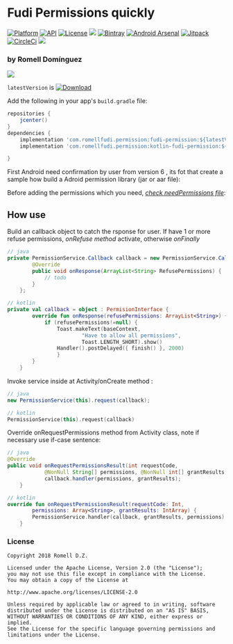 # Fudi Permissions quickly

[![Platform](https://img.shields.io/badge/platform-android-brightgreen.svg)](https://developer.android.com/index.html)
[![API](https://img.shields.io/badge/API-23%2B-brightgreen.svg?style=flat)](https://android-arsenal.com/api?level=23)
[![License](https://img.shields.io/badge/license-Apache%202.0-blue.svg)](https://github.com/romellfudi/FudiPermission/blob/master/LICENSE)
[![](https://github.com/romellfudi/FudiPermission/workflows/Android%20CI/badge.svg)](https://github.com/romellfudi/FudiPermission/actions)
[![Bintray](https://img.shields.io/bintray/v/romllz489/maven/fudi-permission.svg)](https://bintray.com/romllz489/maven/fudi-permission) 
[![Android Arsenal]( https://img.shields.io/badge/Android%20Arsenal-Fudi%20Permisions-green.svg?style=flat )]( https://android-arsenal.com/details/1/7105 )
[![Jitpack](https://jitpack.io/v/romellfudi/FudiPermission.svg)](https://jitpack.io/#romellfudi/FudiPermission)
[![CircleCi](https://img.shields.io/circleci/project/github/romellfudi/FudiPermission.svg)](https://circleci.com/gh/romellfudi/FudiPermission/tree/master)
[![](https://img.shields.io/badge/language-ES-blue.svg)](./README.es)

### by Romell Domínguez
[![](snapshot/icono.png)](https://www.romellfudi.com/)

`latestVersion` is [ ![Download](https://api.bintray.com/packages/romllz489/maven/fudi-permission/images/download.svg) ](https://bintray.com/romllz489/maven/fudi-permission/_latestVersion)

Add the following in your app's `build.gradle` file:

```groovy
repositories {
    jcenter()
}
dependencies {
    implementation 'com.romellfudi.permission:fudi-permission:${latestVersion}'
    implementation 'com.romellfudi.permission:kotlin-fudi-permission:${latestVersion}'

}
```

First Android need confirmation by user from version 6 , its fot that create a sample how build a Adroid permission library (jar or aar file):

Before adding the permissions which you need, [*check needPermissions file*](needPermissions.txt):
 
## How use 

Build an callback object to catch the rsponse for user. If have 1 or more refuse permissions, *onRefuse method* activate, otherwise *onFinally*

```java
// java
private PermissionService.Callback callback = new PermissionService.Callback() {
        @Override
        public void onResponse(ArrayList<String> RefusePermissions) {
            // todo
        } 
    };
```

```kotlin
// kotlin
private val callback = object : PermisionInterface {
        override fun onResponse(refusePermissions: ArrayList<String>) {
            if (refusePermissions!=null) {
                Toast.makeText(baseContext,
                        "Have to allow all permissions",
                        Toast.LENGTH_SHORT).show()
                Handler().postDelayed({ finish() }, 2000)
                }
        } 
    }
```

Invoke service inside at Activity/onCreate method :

```java
// java
new PermissionService(this).request(callback);
```

```kotlin
// kotlin
PermissionService(this).request(callback)
```

Override onRequestPermissions method from Activity class, note if necessary use if-case sentence:

```java
// java
@Override
public void onRequestPermissionsResult(int requestCode, 
            @NonNull String[] permissions, @NonNull int[] grantResults) {
            callback.handler(permissions, grantResults);
    }
```

```kotlin
// kotlin
override fun onRequestPermissionsResult(requestCode: Int,
        permissions: Array<String>, grantResults: IntArray) {
        PermissionService.handler(callback, grantResults, permissions)
    }
```

### License
```
Copyright 2018 Romell D.Z.

Licensed under the Apache License, Version 2.0 (the "License");
you may not use this file except in compliance with the License.
You may obtain a copy of the License at

http://www.apache.org/licenses/LICENSE-2.0

Unless required by applicable law or agreed to in writing, software
distributed under the License is distributed on an "AS IS" BASIS,
WITHOUT WARRANTIES OR CONDITIONS OF ANY KIND, either express or implied.
See the License for the specific language governing permissions and
limitations under the License.
``` 

<style>
img[src*='#center'] { 
    width:500px;
    display: block;
    margin: auto;
}
</style>